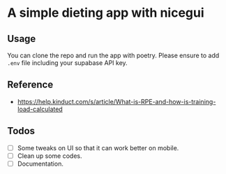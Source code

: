 # A simple dieting app with nicegui

## Usage

You can clone the repo and run the app with poetry.
Please ensure to add `.env` file including your supabase API key.

## Reference

- https://help.kinduct.com/s/article/What-is-RPE-and-how-is-training-load-calculated


## Todos

- [ ] Some tweaks on UI so that it can work better on mobile.
- [ ] Clean up some codes.
- [ ] Documentation.